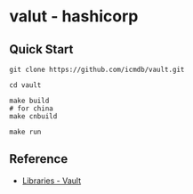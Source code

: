 # valut - hashicorp

## Quick Start

```
git clone https://github.com/icmdb/vault.git

cd vault

make build
# for china
make cnbuild

make run
```

## Reference

* [Libraries - Vault](https://www.vaultproject.io/api/libraries.html)
